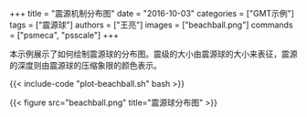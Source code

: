 +++
title = "震源机制分布图"
date = "2016-10-03"
categories = ["GMT示例"]
tags = ["震源球"]
authors = ["王亮"]
images = ["beachball.png"]
commands = ["psmeca", "psscale"]
+++

本示例展示了如何绘制震源球的分布图。震级的大小由震源球的大小来表征，震源的深度则由震源球的压缩象限的颜色表示。

{{< include-code "plot-beachball.sh" bash >}}

{{< figure src="beachball.png" title="震源球分布图" >}}

